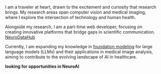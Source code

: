 I am a traveler at heart, drawn to the excitement and curiosity that research brings. My research areas span computer vision and medical imaging, where I explore the intersection of technology and human health. 

Alongside my research, I am a part-time web developer, focusing on creating innovative platforms that bridge gaps in scientific communication. [NeuroDataHub](https://blackpearl006.github.io/NeuroDataHub/)

Currently, I am expanding my knowledge in [foundation modeling](https://stanford-cs336.github.io/spring2025/) for large language models (LLMs) and their applications in medical image analysis, aiming to contribute to the evolving landscape of AI in healthcare.


**looking for opportunities in NeuroAI**
